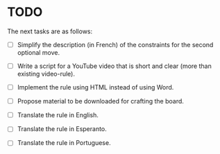 # TODO
The next tasks are as follows:

- [ ] Simplify the description (in French) of the constraints for the second optional move.
- [ ] Write a script for a YouTube video that is short and clear (more than existing video-rule).
- [ ] Implement the rule using HTML instead of using Word.
- [ ] Propose material to be downloaded for crafting the board.
- [ ] Translate the rule in English.
- [ ] Translate the rule in Esperanto.
- [ ] Translate the rule in Portuguese.

